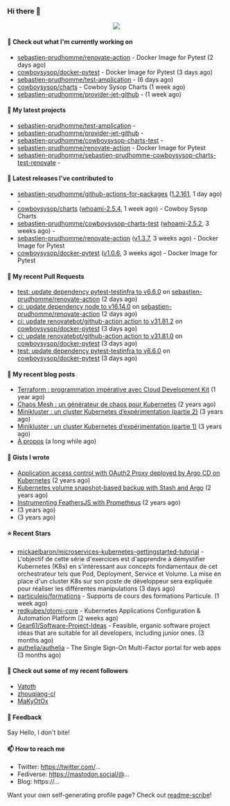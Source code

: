 ### Hi there 👋

<p align="center"><img src="https://github-readme-stats.vercel.app/api?username=sebastien-prudhomme&show_icons=true&locale=en"/></p>

#### 👷 Check out what I'm currently working on

- [sebastien-prudhomme/renovate-action](https://github.com/sebastien-prudhomme/renovate-action) - Docker Image for Pytest (2 days ago)
- [cowboysysop/docker-pytest](https://github.com/cowboysysop/docker-pytest) - Docker Image for Pytest (3 days ago)
- [sebastien-prudhomme/test-amplication](https://github.com/sebastien-prudhomme/test-amplication) -  (6 days ago)
- [cowboysysop/charts](https://github.com/cowboysysop/charts) - Cowboy Sysop Charts (1 week ago)
- [sebastien-prudhomme/provider-jet-github](https://github.com/sebastien-prudhomme/provider-jet-github) -  (1 week ago)

#### 🌱 My latest projects

- [sebastien-prudhomme/test-amplication](https://github.com/sebastien-prudhomme/test-amplication) - 
- [sebastien-prudhomme/provider-jet-github](https://github.com/sebastien-prudhomme/provider-jet-github) - 
- [sebastien-prudhomme/cowboysysop-charts-test](https://github.com/sebastien-prudhomme/cowboysysop-charts-test) - 
- [sebastien-prudhomme/renovate-action](https://github.com/sebastien-prudhomme/renovate-action) - Docker Image for Pytest
- [sebastien-prudhomme/sebastien-prudhomme-cowboysysop-charts-test-renovate](https://github.com/sebastien-prudhomme/sebastien-prudhomme-cowboysysop-charts-test-renovate) - 

#### 🔭 Latest releases I've contributed to

- [sebastien-prudhomme/github-actions-for-packages](https://github.com/sebastien-prudhomme/github-actions-for-packages) ([1.2.161](https://github.com/sebastien-prudhomme/github-actions-for-packages/releases/tag/1.2.161), 1 day ago) - 
- [cowboysysop/charts](https://github.com/cowboysysop/charts) ([whoami-2.5.4](https://github.com/cowboysysop/charts/releases/tag/whoami-2.5.4), 1 week ago) - Cowboy Sysop Charts
- [sebastien-prudhomme/cowboysysop-charts-test](https://github.com/sebastien-prudhomme/cowboysysop-charts-test) ([whoami-2.5.2](https://github.com/sebastien-prudhomme/cowboysysop-charts-test/releases/tag/whoami-2.5.2), 3 weeks ago) - 
- [sebastien-prudhomme/renovate-action](https://github.com/sebastien-prudhomme/renovate-action) ([v1.3.7](https://github.com/sebastien-prudhomme/renovate-action/releases/tag/v1.3.7), 3 weeks ago) - Docker Image for Pytest
- [cowboysysop/docker-pytest](https://github.com/cowboysysop/docker-pytest) ([v1.0.6](https://github.com/cowboysysop/docker-pytest/releases/tag/v1.0.6), 3 weeks ago) - Docker Image for Pytest

#### 🔨 My recent Pull Requests

- [test: update dependency pytest-testinfra to v6.6.0](https://github.com/sebastien-prudhomme/renovate-action/pull/88) on [sebastien-prudhomme/renovate-action](https://github.com/sebastien-prudhomme/renovate-action) (2 days ago)
- [ci: update dependency node to v16.14.0](https://github.com/sebastien-prudhomme/renovate-action/pull/87) on [sebastien-prudhomme/renovate-action](https://github.com/sebastien-prudhomme/renovate-action) (2 days ago)
- [ci: update renovatebot/github-action action to v31.81.2](https://github.com/cowboysysop/docker-pytest/pull/42) on [cowboysysop/docker-pytest](https://github.com/cowboysysop/docker-pytest) (3 days ago)
- [ci: update renovatebot/github-action action to v31.81.0](https://github.com/cowboysysop/docker-pytest/pull/41) on [cowboysysop/docker-pytest](https://github.com/cowboysysop/docker-pytest) (3 days ago)
- [test: update dependency pytest-testinfra to v6.6.0](https://github.com/cowboysysop/docker-pytest/pull/40) on [cowboysysop/docker-pytest](https://github.com/cowboysysop/docker-pytest) (3 days ago)

#### 📜 My recent blog posts

- [Terraform : programmation impérative avec Cloud Development Kit](https://www.cowboysysop.com/post/terraform-programmation-imperative-avec-cloud-development-kit/) (1 year ago)
- [Chaos Mesh : un générateur de chaos pour Kubernetes](https://www.cowboysysop.com/post/chaos-mesh-un-generateur-de-chaos-pour-kubernetes/) (2 years ago)
- [Minikluster : un cluster Kubernetes d’expérimentation (partie 2)](https://www.cowboysysop.com/post/minikluster-un-cluster-kubernetes-d-experimentation-partie-2/) (3 years ago)
- [Minikluster : un cluster Kubernetes d’expérimentation (partie 1)](https://www.cowboysysop.com/post/minikluster-un-cluster-kubernetes-d-experimentation-partie-1/) (3 years ago)
- [À propos](https://www.cowboysysop.com/page/a-propos/) (a long while ago)

#### 📓 Gists I wrote

- [Application access control with OAuth2 Proxy deployed by Argo CD on Kubernetes](https://gist.github.com/c90af146c465305087d5f5a55990ca71) (2 years ago)
- [Kubernetes volume snapshot-based backup with Stash and Argo](https://gist.github.com/c53e870dc6b4987fefa4c36ea9f1187c) (2 years ago)
- [Instrumenting FeathersJS with Prometheus](https://gist.github.com/93ab307c8c03a9c5fdb1ff728f413855) (2 years ago)
- [](https://gist.github.com/9827398f4f792569e56351ac56e80b80) (3 years ago)
- [](https://gist.github.com/064f0ea019c9ff37b71ebc023c0a0c6b) (3 years ago)

#### ⭐ Recent Stars

- [mickaelbaron/microservices-kubernetes-gettingstarted-tutorial](https://github.com/mickaelbaron/microservices-kubernetes-gettingstarted-tutorial) - L&#39;objectif de cette série d&#39;exercices est d&#39;apprendre à démystifier Kubernetes (K8s) en s&#39;intéressant aux concepts fondamentaux de cet orchestrateur tels que Pod, Deployment, Service et Volume. La mise en place d&#39;un cluster K8s sur son poste de développeur sera expliquée pour réaliser les différentes manipulations (3 days ago)
- [particuleio/formations](https://github.com/particuleio/formations) - Supports de cours des formations Particule. (1 week ago)
- [redkubes/otomi-core](https://github.com/redkubes/otomi-core) - Kubernetes Applications Configuration &amp; Automation Platform (2 weeks ago)
- [Gear61/Software-Project-Ideas](https://github.com/Gear61/Software-Project-Ideas) - Feasible, organic software project ideas that are suitable for all developers, including junior ones. (3 months ago)
- [authelia/authelia](https://github.com/authelia/authelia) - The Single Sign-On Multi-Factor portal for web apps (3 months ago)

#### 👯 Check out some of my recent followers

- [Vatoth](https://github.com/Vatoth)
- [zhouqiang-cl](https://github.com/zhouqiang-cl)
- [MaKyOtOx](https://github.com/MaKyOtOx)

#### 💬 Feedback

Say Hello, I don't bite!

#### 📫 How to reach me

- Twitter: https://twitter.com/...
- Fediverse: https://mastodon.social/@...
- Blog: https://...

Want your own self-generating profile page? Check out [readme-scribe](https://github.com/muesli/readme-scribe)!
